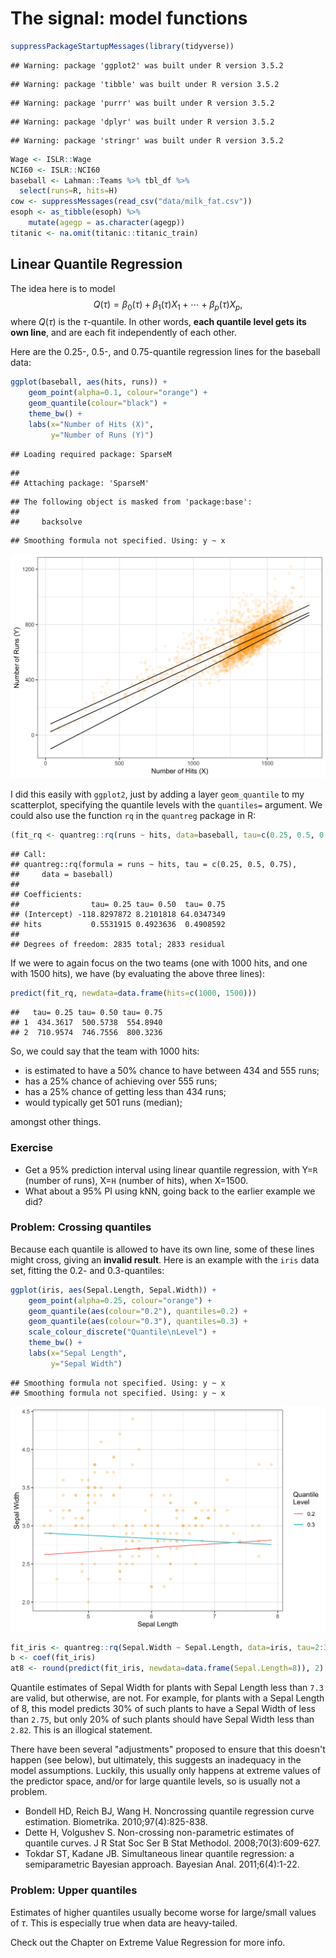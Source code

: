 # The signal: model functions


```r
suppressPackageStartupMessages(library(tidyverse))
```

```
## Warning: package 'ggplot2' was built under R version 3.5.2
```

```
## Warning: package 'tibble' was built under R version 3.5.2
```

```
## Warning: package 'purrr' was built under R version 3.5.2
```

```
## Warning: package 'dplyr' was built under R version 3.5.2
```

```
## Warning: package 'stringr' was built under R version 3.5.2
```

```r
Wage <- ISLR::Wage
NCI60 <- ISLR::NCI60
baseball <- Lahman::Teams %>% tbl_df %>% 
  select(runs=R, hits=H)
cow <- suppressMessages(read_csv("data/milk_fat.csv"))
esoph <- as_tibble(esoph) %>% 
    mutate(agegp = as.character(agegp))
titanic <- na.omit(titanic::titanic_train)
```

## Linear Quantile Regression


The idea here is to model
$$Q(\tau)=\beta_0(\tau) + \beta_1(\tau) X_1 + \cdots + \beta_p(\tau) X_p,$$
where $Q(\tau)$ is the $\tau$-quantile. In other words, __each quantile level gets its own line__, and are each fit independently of each other. 

Here are the 0.25-, 0.5-, and 0.75-quantile regression lines for the baseball data:


```r
ggplot(baseball, aes(hits, runs)) +
    geom_point(alpha=0.1, colour="orange") +
    geom_quantile(colour="black") +
    theme_bw() +
    labs(x="Number of Hits (X)",
         y="Number of Runs (Y)")
```

```
## Loading required package: SparseM
```

```
## 
## Attaching package: 'SparseM'
```

```
## The following object is masked from 'package:base':
## 
##     backsolve
```

```
## Smoothing formula not specified. Using: y ~ x
```

<img src="070-The_signal_files/figure-html/unnamed-chunk-2-1.png" width="672" />

I did this easily with `ggplot2`, just by adding a layer `geom_quantile` to my scatterplot, specifying the quantile levels with the `quantiles=` argument. We could also use the function `rq` in the `quantreg` package in R:


```r
(fit_rq <- quantreg::rq(runs ~ hits, data=baseball, tau=c(0.25, 0.5, 0.75)))
```

```
## Call:
## quantreg::rq(formula = runs ~ hits, tau = c(0.25, 0.5, 0.75), 
##     data = baseball)
## 
## Coefficients:
##                tau= 0.25 tau= 0.50  tau= 0.75
## (Intercept) -118.8297872 8.2101818 64.0347349
## hits           0.5531915 0.4923636  0.4908592
## 
## Degrees of freedom: 2835 total; 2833 residual
```

If we were to again focus on the two teams (one with 1000 hits, and one with 1500 hits), we have (by evaluating the above three lines):


```r
predict(fit_rq, newdata=data.frame(hits=c(1000, 1500)))
```

```
##   tau= 0.25 tau= 0.50 tau= 0.75
## 1  434.3617  500.5738  554.8940
## 2  710.9574  746.7556  800.3236
```

So, we could say that the team with 1000 hits: 

- is estimated to have a 50% chance to have between 434 and 555 runs; 
- has a 25% chance of achieving over 555 runs;
- has a 25% chance of getting less than 434 runs;
- would typically get 501 runs (median);

amongst other things. 

### Exercise

- Get a 95% prediction interval using linear quantile regression, with Y=`R` (number of runs), X=`H` (number of hits), when X=1500.
- What about a 95% PI using kNN, going back to the earlier example we did?

### Problem: Crossing quantiles

Because each quantile is allowed to have its own line, some of these lines might cross, giving an __invalid result__. Here is an example with the `iris` data set, fitting the 0.2- and 0.3-quantiles:


```r
ggplot(iris, aes(Sepal.Length, Sepal.Width)) +
    geom_point(alpha=0.25, colour="orange") +
    geom_quantile(aes(colour="0.2"), quantiles=0.2) +
    geom_quantile(aes(colour="0.3"), quantiles=0.3) +
    scale_colour_discrete("Quantile\nLevel") +
    theme_bw() +
    labs(x="Sepal Length",
         y="Sepal Width")
```

```
## Smoothing formula not specified. Using: y ~ x
## Smoothing formula not specified. Using: y ~ x
```

<img src="070-The_signal_files/figure-html/unnamed-chunk-5-1.png" width="672" />

```r
fit_iris <- quantreg::rq(Sepal.Width ~ Sepal.Length, data=iris, tau=2:3/10)
b <- coef(fit_iris)
at8 <- round(predict(fit_iris, newdata=data.frame(Sepal.Length=8)), 2)
```

Quantile estimates of Sepal Width for plants with Sepal Length less than ``7.3`` are valid, but otherwise, are not. For example, for plants with a Sepal Length of 8, this model predicts 30% of such plants to have a Sepal Width of less than ``2.75``, but only 20% of such plants should have Sepal Width less than ``2.82``. This is an illogical statement. 

There have been several "adjustments" proposed to ensure that this doesn't happen (see below), but ultimately, this suggests an inadequacy in the model assumptions. Luckily, this usually only happens at extreme values of the predictor space, and/or for large quantile levels, so is usually not a problem. 

- Bondell HD, Reich BJ, Wang H. Noncrossing quantile regression curve estimation. Biometrika. 2010;97(4):825-838.
- Dette H, Volgushev S. Non-crossing non-parametric estimates of quantile curves. J R Stat Soc Ser B Stat Methodol. 2008;70(3):609-627.
- Tokdar ST, Kadane JB. Simultaneous linear quantile regression: a semiparametric Bayesian approach. Bayesian Anal. 2011;6(4):1-22.

### Problem: Upper quantiles

Estimates of higher quantiles usually become worse for large/small values of $\tau$. This is especially true when data are heavy-tailed. 

Check out the Chapter on Extreme Value Regression for more info.
